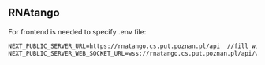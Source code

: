 ## RNAtango

For frontend is needed to specify .env file:

```dockerfile
NEXT_PUBLIC_SERVER_URL=https://rnatango.cs.put.poznan.pl/api  //fill with proper server service
NEXT_PUBLIC_SERVER_WEB_SOCKET_URL=wss://rnatango.cs.put.poznan.pl/api/ws //fill with proper webSocket server service
```
